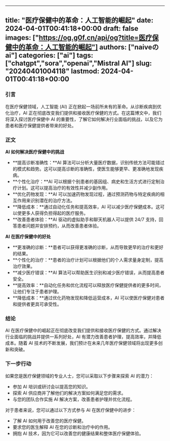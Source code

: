 
---
title: "医疗保健中的革命：人工智能的崛起"
date: 2024-04-01T00:41:18+00:00
draft: false
images: ["https://og.g0f.cn/api/og?title=医疗保健中的革命：人工智能的崛起"]
authors: ["naiveのai"]
categories: ["ai"]
tags: ["chatgpt","sora","openai","Mistral AI"]
slug: "20240401004118"
lastmod: 2024-04-01T00:41:18+00:00
---
### 引言

在医疗保健领域，人工智能 (AI) 正在掀起一场前所未有的革命。从诊断疾病到优化治疗，AI 正在彻底改变我们提供和接收医疗保健的方式。在这篇博文中，我们将深入探讨医疗保健中 AI 的重要性，了解它如何解决行业面临的挑战，以及它为患者和医疗保健提供者带来的好处。

### 正文

**AI 如何解决医疗保健中的挑战**

* **提高诊断准确性：**AI 算法可以分析大量医疗数据，识别传统方法可能错过的模式和趋势。这可以提高诊断的准确性，使医生能够更早、更准确地发现疾病。
* **个性化治疗：**AI 可以根据个别患者的基因组、病史和生活方式进行定制治疗计划。这可以提高治疗的有效性并减少副作用。
* **优化药物发现：**AI 可以加速药物发现过程，通过预测药物与特定疾病的相互作用来识别潜在的治疗方法。
* **降低成本：**通过自动化任务和提高效率，AI 可以减少医疗保健成本。这可以使更多人获得负担得起的医疗服务。
* **改善患者体验：**AI 驱动的虚拟助手和聊天机器人可以提供 24/7 支持，回答患者问题并安排预约，从而改善患者体验。

**AI 在医疗保健中的好处**

* **更准确的诊断：**患者可以获得更准确的诊断，从而导致更早的治疗和更好的结果。
* **个性化的治疗：**患者的治疗计划可以根据他们的个人需求量身定制，提高治疗效果。
* **减少医疗错误：**AI 算法可以帮助医生识别和减少医疗错误，从而提高患者安全。
* **提高效率：**自动化任务和优化流程可以释放医疗保健提供者的更多时间，让他们专注于患者护理。
* **降低成本：**通过优化药物发现和降低运营成本，AI 可以使医疗保健对患者和提供者更具可承受性。

### 结论

AI 在医疗保健中的崛起正在彻底改变我们提供和接收医疗保健的方式。通过解决行业面临的挑战并提供一系列好处，AI 有潜力改善患者护理，提高效率，并降低成本。随着 AI 技术的不断发展，我们预计在未来几年医疗保健领域将出现更多创新和突破。

### 下一步行动

如果您是医疗保健领域的专业人士，您可以采取以下步骤来探索 AI 的潜力：

* 参加 AI 培训或研讨会以提高您的知识。
* 探索 AI 供应商并了解他们的解决方案如何满足您的需求。
* 与您的团队合作实施 AI 解决方案，改善患者护理并优化流程。

对于患者来说，您可以通过以下方式参与 AI 在医疗保健中的进步：

* 了解 AI 如何用于改善您的医疗保健。
* 要求您的医生解释 AI 在您的诊断和治疗中的作用。
* 拥抱 AI 技术，因为它可以改善您的健康结果和整体医疗保健体验。
